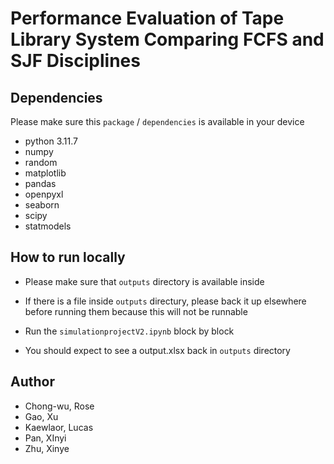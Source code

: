 # Performance Evaluation of Tape Library System Comparing FCFS and SJF Disciplines

## Dependencies

Please make sure this `package` / `dependencies` is available in your device
- python 3.11.7
- numpy
- random
- matplotlib
- pandas
- openpyxl
- seaborn
- scipy
- statmodels

## How to run locally

- Please make sure that `outputs` directory is available inside

- If there is a file inside `outputs` directury, please back it up elsewhere before running them because this will not be runnable

- Run the `simulationprojectV2.ipynb` block by block

- You should expect to see a output.xlsx back in `outputs` directory

## Author
- Chong-wu, Rose
- Gao, Xu
- Kaewlaor, Lucas
- Pan, XInyi
- Zhu, Xinye

